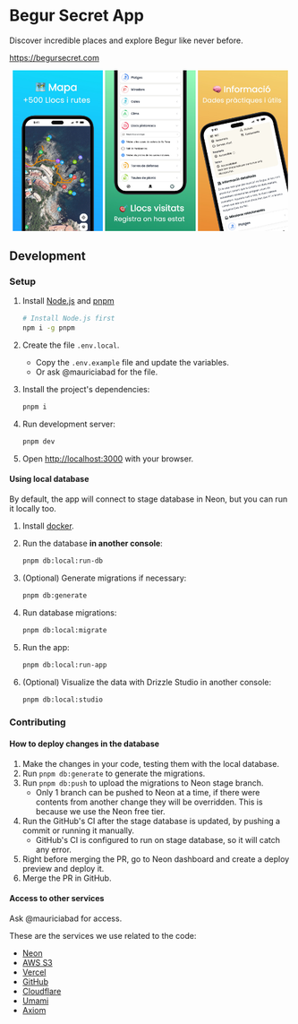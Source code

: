 # Begur Secret App

Discover incredible places and explore Begur like never before.

<https://begursecret.com>

<p align="center" width="100%">
  <img src="./public/screenshots/map.jpg" width="32%" />
  <img src="./public/screenshots/visits.jpg" width="32%" />
  <img src="./public/screenshots/info.jpg"  width="32%"/>
</p>

## Development

### Setup

1. Install [Node.js](https://nodejs.org/en/download/package-manager) and [pnpm](https://pnpm.io/)

   ```bash
   # Install Node.js first
   npm i -g pnpm
   ```

1. Create the file `.env.local`.

   - Copy the `.env.example` file and update the variables.
   - Or ask @mauriciabad for the file.

1. Install the project's dependencies:

   ```bash
   pnpm i
   ```

1. Run development server:

   ```bash
   pnpm dev
   ```

1. Open <http://localhost:3000> with your browser.

#### Using local database

By default, the app will connect to stage database in Neon, but you can run it locally too.

1. Install [docker](https://www.docker.com/products/docker-desktop/).
1. Run the database **in another console**:

   ```bash
   pnpm db:local:run-db
   ```

1. (Optional) Generate migrations if necessary:

   ```bash
   pnpm db:generate
   ```

1. Run database migrations:

   ```bash
   pnpm db:local:migrate
   ```

1. Run the app:

   ```bash
   pnpm db:local:run-app
   ```

1. (Optional) Visualize the data with Drizzle Studio in another console:

   ```bash
   pnpm db:local:studio
   ```

### Contributing

#### How to deploy changes in the database

1. Make the changes in your code, testing them with the local database.
1. Run `pnpm db:generate` to generate the migrations.
1. Run `pnpm db:push` to upload the migrations to Neon stage branch.
   - Only 1 branch can be pushed to Neon at a time, if there were contents from another change they will be overridden. This is because we use the Neon free tier.
1. Run the GitHub's CI after the stage database is updated, by pushing a commit or running it manually.
   - GitHub's CI is configured to run on stage database, so it will catch any error.
1. Right before merging the PR, go to Neon dashboard and create a deploy preview and deploy it.
1. Merge the PR in GitHub.

#### Access to other services

Ask @mauriciabad for access.

These are the services we use related to the code:

- [Neon](https://console.neon.tech/app/projects/spring-brook-65910694)
- [AWS S3](https://aws.amazon.com/s3)
- [Vercel](https://vercel.com/mauriciabad/begursecret)
- [GitHub](https://github.com/mauriciabad/begursecret)
- [Cloudflare](https://www.cloudflare.com)
- [Umami](https://analytics.eu.umami.is/websites/05dcd962-e08b-4cff-82a6-b0a62c4177a3)
- [Axiom](https://app.axiom.co/begursecret-7ctw/dashboards/vercel)
